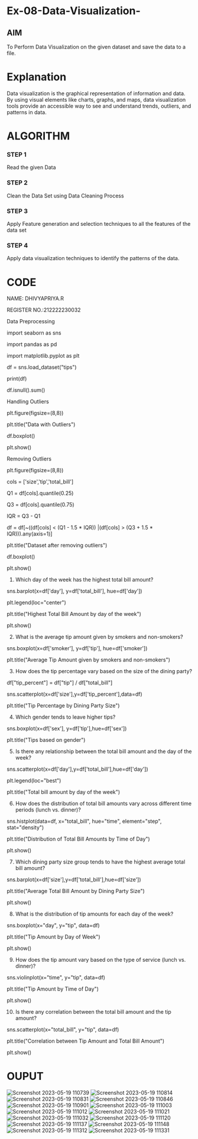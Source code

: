 # Ex-08-Data-Visualization-

## AIM
To Perform Data Visualization on the given dataset and save the data to a file. 

# Explanation
Data visualization is the graphical representation of information and data. By using visual elements like charts, graphs, and maps, data visualization tools provide an accessible way to see and understand trends, outliers, and patterns in data.

# ALGORITHM
### STEP 1
Read the given Data
### STEP 2
Clean the Data Set using Data Cleaning Process
### STEP 3
Apply Feature generation and selection techniques to all the features of the data set
### STEP 4
Apply data visualization techniques to identify the patterns of the data.


# CODE

NAME: DHIVYAPRIYA.R

REGISTER NO.:212222230032

Data Preprocessing

import seaborn as sns

import pandas as pd

import matplotlib.pyplot as plt

df = sns.load_dataset("tips")

print(df)

df.isnull().sum()

Handling Outliers

plt.figure(figsize=(8,8))

plt.title("Data with Outliers")

df.boxplot()

plt.show()

Removing Outliers

plt.figure(figsize=(8,8))

cols = ['size','tip','total_bill']

Q1 = df[cols].quantile(0.25)

Q3 = df[cols].quantile(0.75)

IQR = Q3 - Q1

df = df[~((df[cols] < (Q1 - 1.5 * IQR)) |(df[cols] > (Q3 + 1.5 * IQR))).any(axis=1)]

plt.title("Dataset after removing outliers")

df.boxplot()

plt.show()

1) Which day of the week has the highest total bill amount?

sns.barplot(x=df['day'], y=df['total_bill'], hue=df['day'])

plt.legend(loc="center")

plt.title("Highest Total Bill Amount by day of the week")

plt.show()

2) What is the average tip amount given by smokers and non-smokers?

sns.boxplot(x=df['smoker'], y=df['tip'], hue=df['smoker'])

plt.title("Average Tip Amount given by smokers and non-smokers")

3) How does the tip percentage vary based on the size of the dining party?

df["tip_percent"] = df["tip"] / df["total_bill"]

sns.scatterplot(x=df['size'],y=df['tip_percent'],data=df)

plt.title("Tip Percentage by Dining Party Size")

4) Which gender tends to leave higher tips?

sns.boxplot(x=df['sex'], y=df['tip'],hue=df['sex'])

plt.title("Tips based on gender")

5) Is there any relationship between the total bill amount and the day of the week?

sns.scatterplot(x=df['day'],y=df['total_bill'],hue=df['day'])

plt.legend(loc="best")

plt.title("Total bill amount by day of the week")

6) How does the distribution of total bill amounts vary across different time periods (lunch vs. dinner)?

sns.histplot(data=df, x="total_bill", hue="time", element="step", stat="density")

plt.title("Distribution of Total Bill Amounts by Time of Day")

plt.show()

7) Which dining party size group tends to have the highest average total bill amount?

sns.barplot(x=df['size'],y=df['total_bill'],hue=df['size'])

plt.title("Average Total Bill Amount by Dining Party Size")

plt.show()

8) What is the distribution of tip amounts for each day of the week?

sns.boxplot(x="day", y="tip", data=df)

plt.title("Tip Amount by Day of Week")

plt.show()

9) How does the tip amount vary based on the type of service (lunch vs. dinner)?

sns.violinplot(x="time", y="tip", data=df)

plt.title("Tip Amount by Time of Day")

plt.show()

10) Is there any correlation between the total bill amount and the tip amount?

sns.scatterplot(x="total_bill", y="tip", data=df)

plt.title("Correlation between Tip Amount and Total Bill Amount")

plt.show()

# OUPUT
![Screenshot 2023-05-19 110739](https://github.com/dhivyapriyar/Ex-08-Data-Visualization-/assets/119477552/35017402-cb67-4f50-b126-65425c8ccc0f)
![Screenshot 2023-05-19 110814](https://github.com/dhivyapriyar/Ex-08-Data-Visualization-/assets/119477552/690d7898-273f-421e-8a6a-7680a13fb636)
![Screenshot 2023-05-19 110831](https://github.com/dhivyapriyar/Ex-08-Data-Visualization-/assets/119477552/a8d62d55-8b5c-43e4-85e4-9cb390047e0a)
![Screenshot 2023-05-19 110846](https://github.com/dhivyapriyar/Ex-08-Data-Visualization-/assets/119477552/8503dc07-468d-45b9-bb01-943c98c22978)
![Screenshot 2023-05-19 110901](https://github.com/dhivyapriyar/Ex-08-Data-Visualization-/assets/119477552/e43eeb9d-4f43-4550-a7a3-11d4d1e5cbd9)
![Screenshot 2023-05-19 111003](https://github.com/dhivyapriyar/Ex-08-Data-Visualization-/assets/119477552/25ad6627-6d27-4053-9c4b-849e132120da)
![Screenshot 2023-05-19 111012](https://github.com/dhivyapriyar/Ex-08-Data-Visualization-/assets/119477552/a42ada6c-99fa-4f51-beb4-a068e7f28f41)
![Screenshot 2023-05-19 111021](https://github.com/dhivyapriyar/Ex-08-Data-Visualization-/assets/119477552/d0f105a2-9bae-4996-b270-22345fa500cd)
![Screenshot 2023-05-19 111032](https://github.com/dhivyapriyar/Ex-08-Data-Visualization-/assets/119477552/3889d917-9ae8-499c-bfbf-e102169921f0)
![Screenshot 2023-05-19 111120](https://github.com/dhivyapriyar/Ex-08-Data-Visualization-/assets/119477552/cd4240fe-00ad-4a1b-996c-2b71009b0c9c)
![Screenshot 2023-05-19 111137](https://github.com/dhivyapriyar/Ex-08-Data-Visualization-/assets/119477552/2841f51f-8d78-48c6-bd59-2c1b9cdc0d7c)
![Screenshot 2023-05-19 111148](https://github.com/dhivyapriyar/Ex-08-Data-Visualization-/assets/119477552/ca6f2727-46d5-4303-a1ea-c5d7f7893b6e)
![Screenshot 2023-05-19 111312](https://github.com/dhivyapriyar/Ex-08-Data-Visualization-/assets/119477552/fc420faf-b183-4ed8-ad3d-107d0617cde4)
![Screenshot 2023-05-19 111331](https://github.com/dhivyapriyar/Ex-08-Data-Visualization-/assets/119477552/4ac650fa-d85e-412b-ab99-675fd847b3ea)

